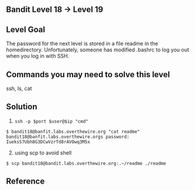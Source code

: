 ## Bandit Level 18 -> Level 19

## Level Goal

The password for the next level is stored in a file readme in the homedirectory. Unfortunately, someone has modified .bashrc to log you out when you log in with SSH.

## Commands you may need to solve this level

ssh, ls, cat

## Solution

1. `ssh -p $port $user@$ip "cmd"`

```
$ bandit18@banfit.labs.overthewire.org "cat readme"
bandit18@banfit.labs.overthewire.orgs password:
IueksS7Ubh8G3DCwVzrTd8rAVOwq3M5x
```

2. using scp to avoid shell

```
$ scp bandit18@bandit.labs.overthewire.org:.~/readme ./readme
```

## Reference

[](http://blog.csdn.net/hzhsan/article/details/12610685)
